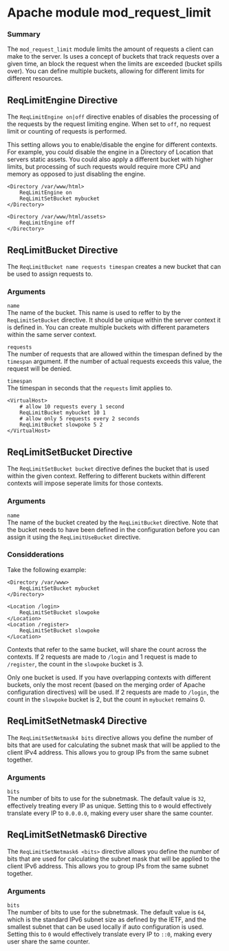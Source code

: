 # Apache module mod_request_limit

### Summary
The `mod_request_limit` module limits the amount of requests a client can make to the server. Is uses a concept of buckets that track requests over a given time, an block the request 
when the limits are exceeded (bucket spills over). You can define multiple buckets, allowing for different limits for different resources. 

## ReqLimitEngine Directive
The `ReqLimitEngine on|off` directive enables of disables the processing of the requests by the request limiting engine. When set to `off`, no request limit or counting of requests is performed. 

This setting allows you to enable/disable the engine for different contexts. For example, you could disable the engine in a Directory of Location that servers static assets. You could also apply a different bucket with higher limits, but processing of such requests would require more CPU and memory as opposed to just disabling the engine.

```
<Directory /var/www/html>
    ReqLimitEngine on
    ReqLimitSetBucket mybucket
</Directory>

<Directory /var/www/html/assets>
    ReqLimitEngine off
</Directory>
```

## ReqLimitBucket Directive
The `ReqLimitBucket name requests timespan` creates a new bucket that can be used to assign requests to.

### Arguments
`name`  
The name of the bucket. This name is used to reffer to by the `ReqLimitSetBucket` directive. 
It should be unique within the server context it is defined in. You can create multiple buckets with
different parameters within the same server context.

`requests`  
The number of requests that are allowed within the timespan defined by the `timespan` argument. If the number of actual requests exceeds this value, the request will be denied.

`timespan`  
The timespan in seconds that the `requests` limit applies to.

```
<VirtualHost>
    # allow 10 requests every 1 second
    ReqLimitBucket mybucket 10 1
    # allow only 5 requests every 2 seconds
    ReqLimitBucket slowpoke 5 2
</VirtualHost>
```

## ReqLimitSetBucket Directive
The `ReqLimitSetBucket bucket` directive defines the bucket that is used within the given context. Reffering to different buckets within different contexts will impose seperate limits for those contexts. 

### Arguments
`name`  
The name of the bucket created by the `ReqLimitBucket` directive. Note that the bucket needs to have been defined in the configuration before you can assign it using the `ReqLimitUseBucket` directive.

### Considderations
Take the following example:
```
<Directory /var/www>
    ReqLimitSetBucket mybucket
</Directory>

<Location /login>
    ReqLimitSetBucket slowpoke
</Location>
<Location /register>
    ReqLimitSetBucket slowpoke
</Location>
```

Contexts that refer to the same bucket, will share the count across the contexts. If 2 requests are made to `/login` and 1 request is made to `/register`, the count in the `slowpoke` bucket is 3.

Only one bucket is used. If you have overlapping contexts with different buckets, only the most recent (based on the merging order of Apache configuration directives) will be used. If 2 requests are made to `/login`, the count in the `slowpoke` bucket is 2, but the count in `mybucket` remains 0.

## ReqLimitSetNetmask4 Directive
The `ReqLimitSetNetmask4 bits` directive allows you define the number of bits that are used for calculating the subnet mask that will be applied to the client IPv4 address. This allows you to group IPs from the same subnet together.

### Arguments
`bits`  
The number of bits to use for the subnetmask. The default value is `32`, effectively treating every IP as unique.
Setting this to `0` would effectively translate every IP to `0.0.0.0`, making every user share the same counter.   

## ReqLimitSetNetmask6 Directive
The `ReqLimitSetNetmask6 <bits>` directive allows you define the number of bits that are used for calculating the subnet mask that will be applied to the client IPv6 address. This allows you to group IPs from the same subnet together.

### Arguments
`bits`  
The number of bits to use for the subnetmask. The default value is `64`, which is the standard IPv6 subnet size as defined by the IETF, and the smallest subnet that can be used locally if auto configuration is used.
Setting this to `0` would effectively translate every IP to `::0`, making every user share the same counter.   
